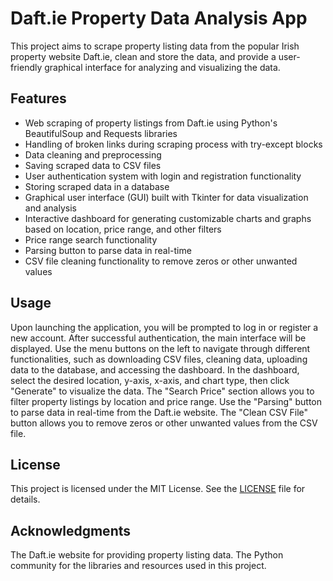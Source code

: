 # Daft.ie Property Data Analysis App
This project aims to scrape property listing data from the popular Irish property website Daft.ie, clean and store the data, and provide a user-friendly graphical interface for analyzing and visualizing the data.

## Features
- Web scraping of property listings from Daft.ie using Python's BeautifulSoup and Requests libraries
- Handling of broken links during scraping process with try-except blocks
- Data cleaning and preprocessing
- Saving scraped data to CSV files
- User authentication system with login and registration functionality
- Storing scraped data in a database
- Graphical user interface (GUI) built with Tkinter for data visualization and analysis
- Interactive dashboard for generating customizable charts and graphs based on location, price range, and other filters
- Price range search functionality
- Parsing button to parse data in real-time
- CSV file cleaning functionality to remove zeros or other unwanted values

## Usage
Upon launching the application, you will be prompted to log in or register a new account.
After successful authentication, the main interface will be displayed.
Use the menu buttons on the left to navigate through different functionalities, such as downloading CSV files, cleaning data, uploading data to the database, and accessing the dashboard.
In the dashboard, select the desired location, y-axis, x-axis, and chart type, then click "Generate" to visualize the data.
The "Search Price" section allows you to filter property listings by location and price range.
Use the "Parsing" button to parse data in real-time from the Daft.ie website.
The "Clean CSV File" button allows you to remove zeros or other unwanted values from the CSV file.

## License

This project is licensed under the MIT License. See the [LICENSE](LICENSE) file for details.

## Acknowledgments
The Daft.ie website for providing property listing data.
The Python community for the libraries and resources used in this project.
